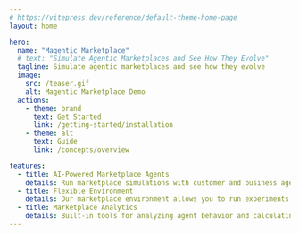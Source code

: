 ```yaml
---
# https://vitepress.dev/reference/default-theme-home-page
layout: home

hero:
  name: "Magentic Marketplace"
  # text: "Simulate Agentic Marketplaces and See How They Evolve"
  tagline: Simulate agentic marketplaces and see how they evolve
  image:
    src: /teaser.gif
    alt: Magentic Marketplace Demo
  actions:
    - theme: brand
      text: Get Started
      link: /getting-started/installation
    - theme: alt
      text: Guide
      link: /concepts/overview

features:
  - title: AI-Powered Marketplace Agents
    details: Run marketplace simulations with customer and business agents that search, converse, and make transactions
  - title: Flexible Environment
    details: Our marketplace environment allows you to run experiments with different agents, models, and evaluation datasets
  - title: Marketplace Analytics
    details: Built-in tools for analyzing agent behavior and calculating market welfare
---
```

